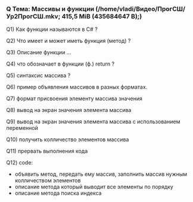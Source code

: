 ### Q Тема: Массивы и функции (/home/vladi/Видео/ПрогСШ/Ур2ПрогСШ.mkv; 415,5 MiB (435684647 B);)

Q1) Как функции называются в C# ?

Q2) Что имеет и может иметь функция (метод) ?

Q3) Описание функции ...

Q4) что обозначает в функции (ф.) return ?

Q5) синтаксис массива ?

Q6) пример объявления массивов в разных форматах.

Q7) формат присвоения элементу массива значения

Q8) вывод на экран значения 
элемента массива

Q9) вывод на экран значения элемента массива с использованием переменной

Q10) получить колличество элементов массива

Q11) прервать выполнения кода

Q12) code:
* объявить метод, передать ему массив, заполнить массив нужным колличеством элементов
* описание метода который выводит все элементы по порядку
* описание метода поиска индекса
